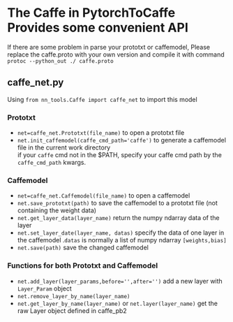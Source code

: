 # The Caffe in PytorchToCaffe Provides some convenient API
If there are some problem in parse your prototxt or caffemodel, Please replace
the caffe.proto with your own version and compile it with command
                   `protoc --python_out ./ caffe.proto`

## caffe_net.py
Using `from nn_tools.Caffe import caffe_net` to import this model
### Prototxt
+ `net=caffe_net.Prototxt(file_name)` to open a prototxt file
+ `net.init_caffemodel(caffe_cmd_path='caffe')` to generate a caffemodel file in the current work directory \
if your `caffe` cmd not in the $PATH, specify your caffe cmd path by the `caffe_cmd_path` kwargs.
### Caffemodel
+ `net=caffe_net.Caffemodel(file_name)` to open a caffemodel
+ `net.save_prototxt(path)` to save the caffemodel to a prototxt file (not containing the weight data)
+ `net.get_layer_data(layer_name)` return the numpy ndarray data of the layer
+ `net.set_layer_date(layer_name, datas)` specify the data of one layer in the caffemodel .`datas` is normally a list of numpy ndarray `[weights,bias]`
+ `net.save(path)` save the changed caffemodel
### Functions for both Prototxt and Caffemodel
+ `net.add_layer(layer_params,before='',after='')` add a new layer with `Layer_Param` object
+ `net.remove_layer_by_name(layer_name)` 
+ `net.get_layer_by_name(layer_name)` or `net.layer(layer_name)` get the raw Layer object defined in caffe_pb2
